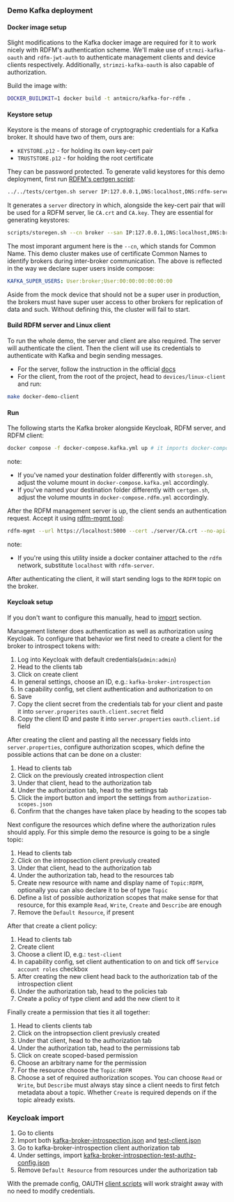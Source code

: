 ### Demo Kafka deployment

#### Docker image setup

Slight modifications to the Kafka docker image are required for it to work nicely with RDFM's authentication scheme. We'll make use of `strmzi-kafka-oauth` and `rdfm-jwt-auth` to authenticate management clients and device clients respectively. Additionally, `strimzi-kafka-oauth` is also capable of authorization.

Build the image with:

```sh
DOCKER_BUILDKIT=1 docker build -t antmicro/kafka-for-rdfm .
```

#### Keystore setup

Keystore is the means of storage of cryptographic credentials for a Kafka broker. It should have two of them, ours are:

* `KEYSTORE.p12` - for holding its own key-cert pair
* `TRUSTSTORE.p12` - for holding the root certificate

They can be password protected. To generate valid keystores for this demo deployment, first run [RDFM's certgen script](../../tests/certgen.sh):

```sh
../../tests/certgen.sh server IP:127.0.0.1,DNS:localhost,DNS:rdfm-server
```

It generates a `server` directory in which, alongside the key-cert pair that will be used for a RDFM server, lie `CA.crt` and `CA.key`. They are essential for generating keystores:

```sh
scripts/storegen.sh --cn broker --san IP:127.0.0.1,DNS:localhost,DNS:broker --password 123123 --destination broker --cacert server/CA.crt --cakey server/CA.key
```

The most imporant argument here is the `--cn`, which stands for Common Name. This demo cluster makes use of certificate Common Names to identify brokers during inter-broker communication. The above is reflected in the way we declare super users inside compose:

```yml
KAFKA_SUPER_USERS: User:broker;User:00:00:00:00:00:00
```

Aside from the mock device that should not be a super user in production, the brokers must have super user access to other brokers for replication of data and such. Without defining this, the cluster will fail to start.

#### Build RDFM server and Linux client

To run the whole demo, the server and client are also required. The server will authenticate the client. Then the client will use its credentials to authenticate with Kafka and begin sending messages.

* For the server, follow the instruction in the official [docs](https://antmicro.github.io/rdfm/rdfm_mgmt_server.html)
* For the client, from the root of the project, head to `devices/linux-client` and run:

```sh
make docker-demo-client
```

#### Run

The following starts the Kafka broker alongside Keycloak, RDFM server, and RDFM client:

```sh
docker compose -f docker-compose.kafka.yml up # it imports docker-compose.rdfm.yml
```

note:
* If you've named your destination folder differently with `storegen.sh`, adjust the volume mount in `docker-compose.kafka.yml` accordingly.
* If you've named your destination folder differently with `certgen.sh`, adjust the volume mounts in `docker-compose.rdfm.yml` accordingly.

After the RDFM management server is up, the client sends an authentication request. Accept it using [rdfm-mgmt tool](../../../manager):

```sh
rdfm-mgmt --url https://localhost:5000 --cert ./server/CA.crt --no-api-auth devices auth <mac-addr>
```

note:
* If you're using this utility inside a docker container attached to the `rdfm` network, substitute `localhost` with `rdfm-server`.

After authenticating the client, it will start sending logs to the `RDFM` topic on the broker.

#### Keycloak setup

If you don't want to configure this manually, head to [import](#keycloak-import) section.

Management listener does authentication as well as authorization using Keycloak. To configure that behavior we first need to create a client for the broker to introspect tokens with:

1. Log into Keycloak with default credentials(`admin:admin`)
2. Head to the clients tab
3. Click on create client
4. In general settings, choose an ID, e.g.: `kafka-broker-introspection`
5. In capability config, set client authentication and authorization to on
6. Save
7. Copy the client secret from the credentials tab for your client and paste it into `server.properites` `oauth.client.secret` field
8. Copy the client ID and paste it into `server.properties` `oauth.client.id` field

After creating the client and pasting all the necessary fields into `server.properties`, configure authorization scopes, which define the possible actions that can be done on a cluster:

1. Head to clients tab
2. Click on the previously created introspection client
3. Under that client, head to the authorization tab
4. Under the authorization tab, head to the settings tab
5. Click the import button and import the settings from `authorization-scopes.json`
6. Confirm that the changes have taken place by heading to the scopes tab

Next configure the resources which define where the authorization rules should apply. For this simple demo the resource is going to be a single topic:

1. Head to clients tab
2. Click on the intropsection client previusly created
3. Under that client, head to the authorization tab
4. Under the authorization tab, head to the resources tab
5. Create new resource with name and display name of `Topic:RDFM`, optionally you can also declare it to be of type `Topic`
6. Define a list of possible authorization scopes that make sense for that resource, for this example `Read`, `Write`, `Create` and `Describe` are enough
7. Remove the `Default Resource`, if present

After that create a client policy:

1. Head to clients tab
2. Create client
3. Choose a client ID, e.g.: `test-client`
4. In capability config, set client authentication to on and tick off `Service account roles` checkbox
5. After creating the new client head back to the authorization tab of the introspection client
6. Under the authorization tab, head to the policies tab
7. Create a policy of type client and add the new client to it

Finally create a permission that ties it all together:

1. Head to clients clients tab
2. Click on the intropsection client previusly created
3. Under that client, head to the authorization tab
4. Under the authorization tab, head to the permissions tab
5. Click on create scoped-based permission
6. Choose an arbitrary name for the permission
7. For the resource choose the `Topic:RDFM`
8. Choose a set of required authorization scopes. You can choose `Read` or `Write`, but `Describe` must always stay since a client needs to first fetch metadata about a topic. Whether `Create` is required depends on if the topic already exists.

### Keycloak import

1. Go to clients
2. Import both [kafka-broker-introspection.json](kafka-broker-introspection.json) and [test-client.json](test-client.json)
3. Go to kafka-broker-introspection client authorization tab
4. Under settings, import [kafka-broker-introspection-test-authz-config.json](kafka-broker-introspection-test-authz-config.json)
5. Remove `Default Resource` from resources under the authorization tab

With the premade config, OAUTH [client scripts](scripts/client) will work straight away with no need to modify credentials.
